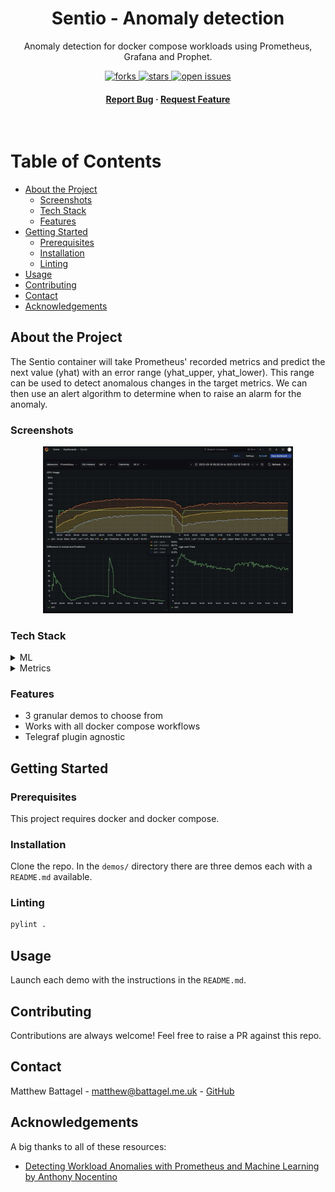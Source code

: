 <div align="center">
    <h1>Sentio - Anomaly detection</h1>
    <p>
        Anomaly detection for docker compose workloads using Prometheus, Grafana and Prophet.
    </p>
    <!-- Badges -->
    <p>
        <a href="https://github.com/battagel/sentio/network/members">
            <img src="https://img.shields.io/github/forks/battagel/sentio" alt="forks" />
        </a>
        <a href="https://github.com/battagel/sentio/stargazers">
            <img src="https://img.shields.io/github/stars/battagel/sentio" alt="stars" />
        </a>
        <a href="https://github.com/battagel/sentio/issues/">
            <img src="https://img.shields.io/github/issues/battagel/sentio" alt="open issues" />
        </a>
    </p>
    <h4>
        <a href="https://github.com/battagel/sentio/issues/">Report Bug</a>
        <span> · </span>
        <a href="https://github.com/battagel/sentio/issues/">Request Feature</a>
    </h4>
</div>

<br />

<!-- Table of Contents -->

# Table of Contents

- [About the Project](#about-the-project)
  - [Screenshots](#screenshots)
  - [Tech Stack](#tech-stack)
  - [Features](#features)
- [Getting Started](#getting-started)
  - [Prerequisites](#prerequisites)
  - [Installation](#installation)
  - [Linting](#linting)
- [Usage](#usage)
- [Contributing](#contributing)
- [Contact](#contact)
- [Acknowledgements](#acknowledgements)

<!-- About the Project -->

## About the Project

The Sentio container will take Prometheus' recorded metrics and predict the next
value (yhat) with an error range (yhat_upper, yhat_lower). This range can be
used to detect anomalous changes in the target metrics. We can then use an alert
algorithm to determine when to raise an alarm for the anomaly.

<!-- Screenshots -->

### Screenshots

<div align="center">
  <img src="images/sentio-grafana-dashboard.jpeg" alt="screenshot" width="400"/>
</div>

<!-- TechStack -->

### Tech Stack

<details>
    <summary>ML</summary>
    <ul>
        <li><a href="https://facebook.github.io/prophet/">Prophet</a></li>
    </ul>
</details>
<details>
    <summary>Metrics</summary>
    <ul>
        <li><a href="https://prometheus.io/">Prometheus</a></li>
        <li><a href="https://grafana.com/">Grafana</a></li>
        <li><a href="https://www.influxdata.com/time-series-platform/telegraf/">Telegraf</a></li>
    </ul>
</details>

<!-- Features -->

### Features

- 3 granular demos to choose from
- Works with all docker compose workflows
- Telegraf plugin agnostic

<!-- Getting Started -->

## Getting Started

<!-- Prerequisites -->

### Prerequisites

This project requires docker and docker compose.

<!-- Installation -->

### Installation

Clone the repo. In the `demos/` directory there are three demos each with a `README.md` available.

<!-- Linting -->

### Linting

```bash
pylint .
```

<!-- Usage -->

## Usage

Launch each demo with the instructions in the `README.md`.

<!-- Contributing -->

## Contributing

Contributions are always welcome! Feel free to raise a PR against this repo.

<!-- Contact -->

## Contact

Matthew Battagel - matthew@battagel.me.uk - [GitHub](https://github.com/battagel)

<!-- Acknowledgments -->

## Acknowledgements

A big thanks to all of these resources:

- [Detecting Workload Anomalies with Prometheus and Machine Learning by Anthony Nocentino](https://www.youtube.com/watch?v=AleqE33JTgU)

